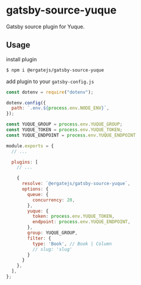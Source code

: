 # gatsby-source-yuque

Gatsby source plugin for Yuque.

## Usage

install plugin

```bash
$ npm i @ergatejs/gatsby-source-yuque
```

add plugin to your `gatsby-config.js`

```js
const dotenv = require("dotenv");

dotenv.config({
  path: `.env.${process.env.NODE_ENV}`,
});

const YUQUE_GROUP = process.env.YUQUE_GROUP;
const YUQUE_TOKEN = process.env.YUQUE_TOKEN;
const YUQUE_ENDPOINT = process.env.YUQUE_ENDPOINT

module.exports = {
  // ...

  plugins: [
    // ...

    {
      resolve: `@ergatejs/gatsby-source-yuque`,
      options: {        
        queue: {
          concurrency: 20,
        },
        yuque: {
          token: process.env.YUQUE_TOKEN,
          endpoint: process.env.YUQUE_ENDPOINT,
        },
        group: YUQUE_GROUP,
        filter: {
          type: 'Book', // Book | Column
          // slug: 'slug'
        }
      }
    },    
  ],
};
```
